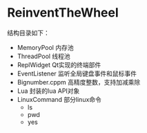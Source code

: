 # ReinventTheWheel


结构目录如下：  
+ MemoryPool 内存池  
+ ThreadPool  线程池  
+ ReplWidget  Qt实现的终端部件
+ EventListener 监听全局键盘事件和鼠标事件
+ Bignumber.cppm 高精度整数，支持加减乘除
+ Lua 封装的lua API对象
+ LinuxCommand  部分linux命令
    - ls
    - pwd
    - yes
  
